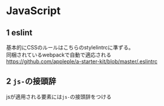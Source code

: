 # JavaScript

## 1 eslint

基本的にCSSのルールはこちらのstylelintrcに準ずる。<br/>
同梱されているwebpackで自動で適応される<br/>
https://github.com/appleple/a-starter-kit/blob/master/.eslintrc


## 2 `js-`の接頭辞 
jsが適用される要素には`js-`の接頭辞をつける